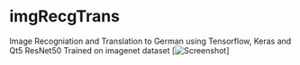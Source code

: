 # imgRecgTrans
Image Recogniation and Translation to German
using Tensorflow, Keras and Qt5
ResNet50 Trained on imagenet dataset 
[![Screenshot](https://i.imgur.com/zctsYZF.png)]
